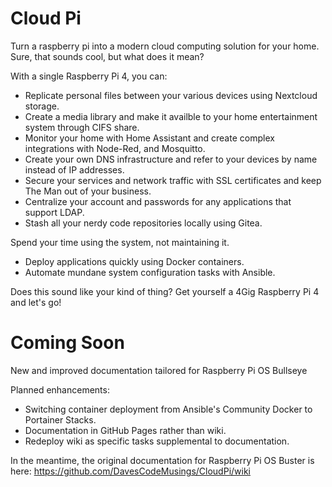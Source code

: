 # Cloud Pi
Turn a raspberry pi into a modern cloud computing solution for your home. Sure, that sounds cool, but what does it mean?

With a single Raspberry Pi 4, you can:
* Replicate personal files between your various devices using Nextcloud storage.
* Create a media library and make it availble to your home entertainment system through CIFS share.
* Monitor your home with Home Assistant and create complex integrations with Node-Red, and Mosquitto.
* Create your own DNS infrastructure and refer to your devices by name instead of IP addresses.
* Secure your services and network traffic with SSL certificates and keep The Man out of your business.
* Centralize your account and passwords for any applications that support LDAP.
* Stash all your nerdy code repositories locally using Gitea.

Spend your time using the system, not maintaining it.
* Deploy applications quickly using Docker containers.
* Automate mundane system configuration tasks with Ansible.

Does this sound like your kind of thing? Get yourself a 4Gig Raspberry Pi 4 and let's go!

# Coming Soon
New and improved documentation tailored for Raspberry Pi OS Bullseye

Planned enhancements:
* Switching container deployment from Ansible's Community Docker to Portainer Stacks.
* Documentation in GitHub Pages rather than wiki.
* Redeploy wiki as specific tasks supplemental to documentation.

In the meantime, the original documentation for Raspberry Pi OS Buster is here: https://github.com/DavesCodeMusings/CloudPi/wiki
